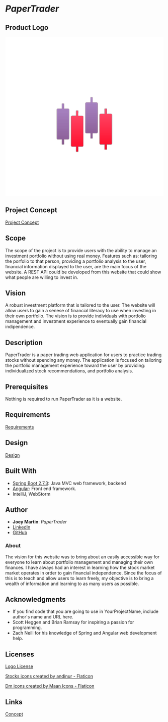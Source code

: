 # *PaperTrader*

## Product Logo 

<img src="images/candlestick(1).png">

## Project Concept

[Project Concept](concept.md)


## Scope

The scope of the project is to provide users with the ability to manage an investment portfolio without using real money. Features such as: tailoring the porfolio to that person, providing a portfolio analysis to the user, financial information displayed to the user, are the main focus of the website. A REST API could be developed from this website that could show what people are willing to invest in. 

## Vision

A robust investment platform that is tailored to the user. The website will allow users to gain a senese of financial literacy to use when investing in their own portfolio. The vision is to provide individuals with portfolio management and investment experience to eventually gain financial indipendence. 

## Description

PaperTrader is a paper trading web application for users to practice trading stocks without spending any money. The application is focused on tailoring the portfolio management experience toward the user by providing: individualized stock recommendations, and portfolio analysis. 

## Prerequisites

Nothing is required to run PaperTrader as it is a website.

## Requirements

[Requirements](requirements.md)

## Design

[Design](design.md)

## Built With

- [Spring Boot 2.7.3](https://spring.io): Java MVC web framework, backend
- [Angular](https://angular.io): Front end framework.
- IntelliJ, WebStorm

## Author

- **Joey Martin**: *PaperTrader* 
- [LinkedIn](www.linkedin.com/in/joey-martin-8727641a1) 
- [GitHub](https://github.com/martinj2-dot)
 
### About

The vision for this website was to bring about an easily accessible way for everyone to learn about portfolio management and managing their own finances. I have always had an interest in learning how the stock market market operates in order to gain financial independence. Since the focus of this is to teach and allow users to learn freely, my objective is to bring a wealth of information and learning to as many users as possible.  

## Acknowledgments

- If you find code that you are going to use in YourProjectName, include author's name and URL here.
- Scott Heggen and Brian Ramsay for inspiring a passion for programming.
- Zach Neill for his knowledge of Spring and Angular web development help.

## Licenses 
[Logo License](/Files/license.pdf)

<a href="https://www.flaticon.com/free-icons/stocks" title="stocks icons">Stocks icons created by andinur - Flaticon</a>

<a href="https://www.flaticon.com/free-icons/dm" title="dm icons">Dm icons created by Maan Icons - Flaticon</a>
## Links

[Concept](concept.md)
